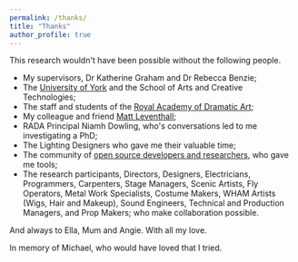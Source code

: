 ```yaml
---
permalink: /thanks/
title: "Thanks"
author_profile: true
---
```


This research wouldn't have been possible without the following people. 
- My supervisors, Dr Katherine Graham and Dr Rebecca Benzie;
- The [University of York](https://york.ac.uk) and the School of Arts and Creative Technologies;
- The staff and students of the [Royal Academy of Dramatic Art](https://rada.ac.uk);
- My colleague and friend [Matt Leventhall](https://mllx.co.uk);
- RADA Principal Niamh Dowling, who's conversations led to me investigating a PhD;
- The Lighting Designers who gave me their valuable time;
- The community of [open source developers and researchers](/components), who gave me tools;
- The research participants, Directors, Designers, Electricians, Programmers, Carpenters, Stage Managers, Scenic Artists, Fly Operators, Metal Work Specialists, Costume Makers, WHAM Artists (Wigs, Hair and Makeup), Sound Engineers, Technical and Production Managers, and Prop Makers; who make collaboration possible. 


And always to Ella, Mum and Angie. With all my love.


In memory of Michael, who would have loved that I tried.
